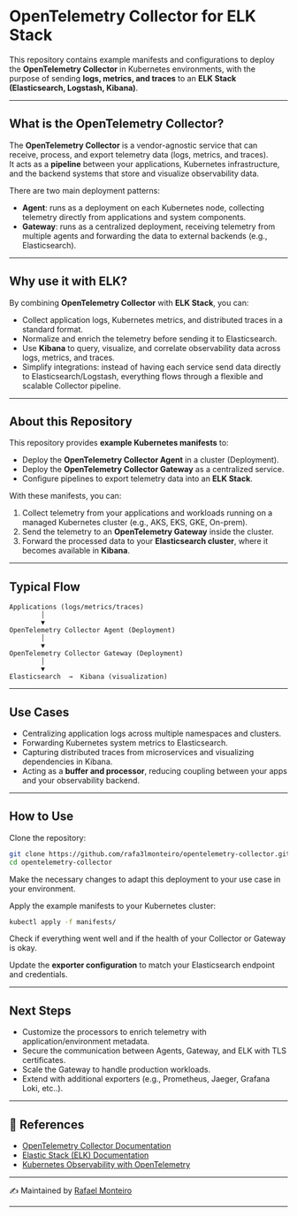 # OpenTelemetry Collector for ELK Stack

This repository contains example manifests and configurations to deploy the **OpenTelemetry Collector** in Kubernetes environments, with the purpose of sending **logs, metrics, and traces** to an **ELK Stack (Elasticsearch, Logstash, Kibana)**.

---

## What is the OpenTelemetry Collector?

The **OpenTelemetry Collector** is a vendor-agnostic service that can receive, process, and export telemetry data (logs, metrics, and traces).  
It acts as a **pipeline** between your applications, Kubernetes infrastructure, and the backend systems that store and visualize observability data.

There are two main deployment patterns:

- **Agent**: runs as a deployment on each Kubernetes node, collecting telemetry directly from applications and system components.
- **Gateway**: runs as a centralized deployment, receiving telemetry from multiple agents and forwarding the data to external backends (e.g., Elasticsearch).

---

## Why use it with ELK?

By combining **OpenTelemetry Collector** with **ELK Stack**, you can:

- Collect application logs, Kubernetes metrics, and distributed traces in a standard format.
- Normalize and enrich the telemetry before sending it to Elasticsearch.
- Use **Kibana** to query, visualize, and correlate observability data across logs, metrics, and traces.
- Simplify integrations: instead of having each service send data directly to Elasticsearch/Logstash, everything flows through a flexible and scalable Collector pipeline.

---

## About this Repository

This repository provides **example Kubernetes manifests** to:

- Deploy the **OpenTelemetry Collector Agent** in a cluster (Deployment).
- Deploy the **OpenTelemetry Collector Gateway** as a centralized service.
- Configure pipelines to export telemetry data into an **ELK Stack**.

With these manifests, you can:

1. Collect telemetry from your applications and workloads running on a managed Kubernetes cluster (e.g., AKS, EKS, GKE, On-prem).
2. Send the telemetry to an **OpenTelemetry Gateway** inside the cluster.
3. Forward the processed data to your **Elasticsearch cluster**, where it becomes available in **Kibana**.

---

## Typical Flow

```text
Applications (logs/metrics/traces)
        │
        ▼
OpenTelemetry Collector Agent (Deployment)
        │
        ▼
OpenTelemetry Collector Gateway (Deployment)
        │
        ▼
Elasticsearch  →  Kibana (visualization)
```

---

## Use Cases

- Centralizing application logs across multiple namespaces and clusters.
- Forwarding Kubernetes system metrics to Elasticsearch.
- Capturing distributed traces from microservices and visualizing dependencies in Kibana.
- Acting as a **buffer and processor**, reducing coupling between your apps and your observability backend.

---

## How to Use

Clone the repository:

```bash
git clone https://github.com/rafa3lmonteiro/opentelemetry-collector.git
cd opentelemetry-collector
```
Make the necessary changes to adapt this deployment to your use case in your environment.

Apply the example manifests to your Kubernetes cluster:

```bash
kubectl apply -f manifests/
```

Check if everything went well and if the health of your Collector or Gateway is okay.

Update the **exporter configuration** to match your Elasticsearch endpoint and credentials.

---

## Next Steps

- Customize the processors to enrich telemetry with application/environment metadata.
- Secure the communication between Agents, Gateway, and ELK with TLS certificates.
- Scale the Gateway to handle production workloads.
- Extend with additional exporters (e.g., Prometheus, Jaeger, Grafana Loki, etc..).

---

## 📌 References

- [OpenTelemetry Collector Documentation](https://opentelemetry.io/docs/collector/)
- [Elastic Stack (ELK) Documentation](https://www.elastic.co/guide/index.html)
- [Kubernetes Observability with OpenTelemetry](https://opentelemetry.io/docs/kubernetes/)

---



✍️ Maintained by [Rafael Monteiro](https://github.com/rafa3lmonteiro)

---   
